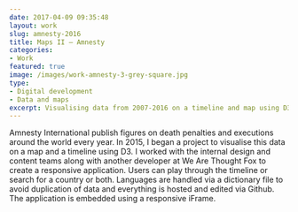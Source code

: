 ```yaml
---
date: 2017-04-09 09:35:48
layout: work
slug: amnesty-2016
title: Maps II — Amnesty
categories:
- Work
featured: true
image: /images/work-amnesty-3-grey-square.jpg
type:
- Digital development
- Data and maps
excerpt: Visualising data from 2007-2016 on a timeline and map using D3
---
```


Amnesty International publish figures on death penalties and executions around the world every year. In 2015, I began a project to visualise this data on a map and a timeline using D3. I worked with the internal design and content teams along with another developer at We Are Thought Fox to create a responsive application. Users can play through the timeline or search for a country or both. Languages are handled via a dictionary file to avoid duplication of data and everything is hosted and edited via Github. The application is embedded using a responsive iFrame.
